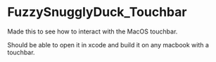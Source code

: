 # FuzzySnugglyDuck_Touchbar
Made this to see how to interact with the MacOS touchbar.

Should be able to open it in xcode and build it on any macbook with a touchbar.
